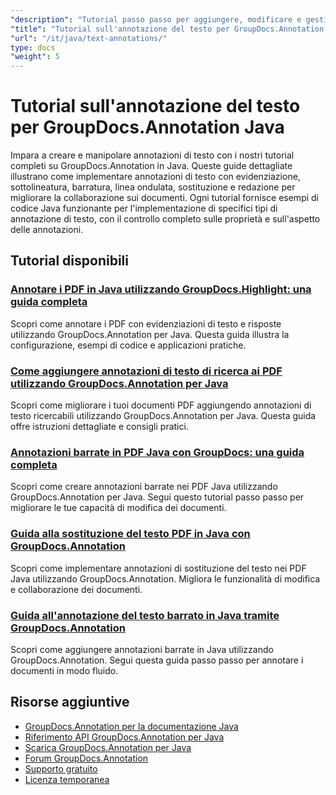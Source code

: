 ```yaml
---
"description": "Tutorial passo passo per aggiungere, modificare e gestire annotazioni di testo nei documenti utilizzando GroupDocs.Annotation per Java."
"title": "Tutorial sull'annotazione del testo per GroupDocs.Annotation Java"
"url": "/it/java/text-annotations/"
type: docs
"weight": 5
---
```


# Tutorial sull'annotazione del testo per GroupDocs.Annotation Java

Impara a creare e manipolare annotazioni di testo con i nostri tutorial completi su GroupDocs.Annotation in Java. Queste guide dettagliate illustrano come implementare annotazioni di testo con evidenziazione, sottolineatura, barratura, linea ondulata, sostituzione e redazione per migliorare la collaborazione sui documenti. Ogni tutorial fornisce esempi di codice Java funzionante per l'implementazione di specifici tipi di annotazione di testo, con il controllo completo sulle proprietà e sull'aspetto delle annotazioni.

## Tutorial disponibili

### [Annotare i PDF in Java utilizzando GroupDocs.Highlight: una guida completa](./annotate-pdfs-groupdocs-highlight-java/)
Scopri come annotare i PDF con evidenziazioni di testo e risposte utilizzando GroupDocs.Annotation per Java. Questa guida illustra la configurazione, esempi di codice e applicazioni pratiche.

### [Come aggiungere annotazioni di testo di ricerca ai PDF utilizzando GroupDocs.Annotation per Java](./add-search-text-annotations-pdf-groupdocs-java/)
Scopri come migliorare i tuoi documenti PDF aggiungendo annotazioni di testo ricercabili utilizzando GroupDocs.Annotation per Java. Questa guida offre istruzioni dettagliate e consigli pratici.

### [Annotazioni barrate in PDF Java con GroupDocs: una guida completa](./java-pdf-strikeout-annotations-groupdocs/)
Scopri come creare annotazioni barrate nei PDF Java utilizzando GroupDocs.Annotation per Java. Segui questo tutorial passo passo per migliorare le tue capacità di modifica dei documenti.

### [Guida alla sostituzione del testo PDF in Java con GroupDocs.Annotation](./java-pdf-text-replacement-groupdocs-annotation/)
Scopri come implementare annotazioni di sostituzione del testo nei PDF Java utilizzando GroupDocs.Annotation. Migliora le funzionalità di modifica e collaborazione dei documenti.

### [Guida all'annotazione del testo barrato in Java tramite GroupDocs.Annotation](./java-text-strikeout-annotation-groupdocs/)
Scopri come aggiungere annotazioni barrate in Java utilizzando GroupDocs.Annotation. Segui questa guida passo passo per annotare i documenti in modo fluido.

## Risorse aggiuntive

- [GroupDocs.Annotation per la documentazione Java](https://docs.groupdocs.com/annotation/java/)
- [Riferimento API GroupDocs.Annotation per Java](https://reference.groupdocs.com/annotation/java/)
- [Scarica GroupDocs.Annotation per Java](https://releases.groupdocs.com/annotation/java/)
- [Forum GroupDocs.Annotation](https://forum.groupdocs.com/c/annotation)
- [Supporto gratuito](https://forum.groupdocs.com/)
- [Licenza temporanea](https://purchase.groupdocs.com/temporary-license/)